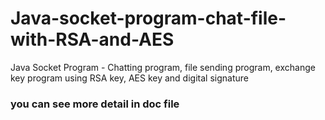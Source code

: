 # Java-socket-program-chat-file-with-RSA-and-AES
Java Socket Program - Chatting program, file sending program, exchange key program using RSA key, AES key and digital signature

### you can see more detail in doc file
